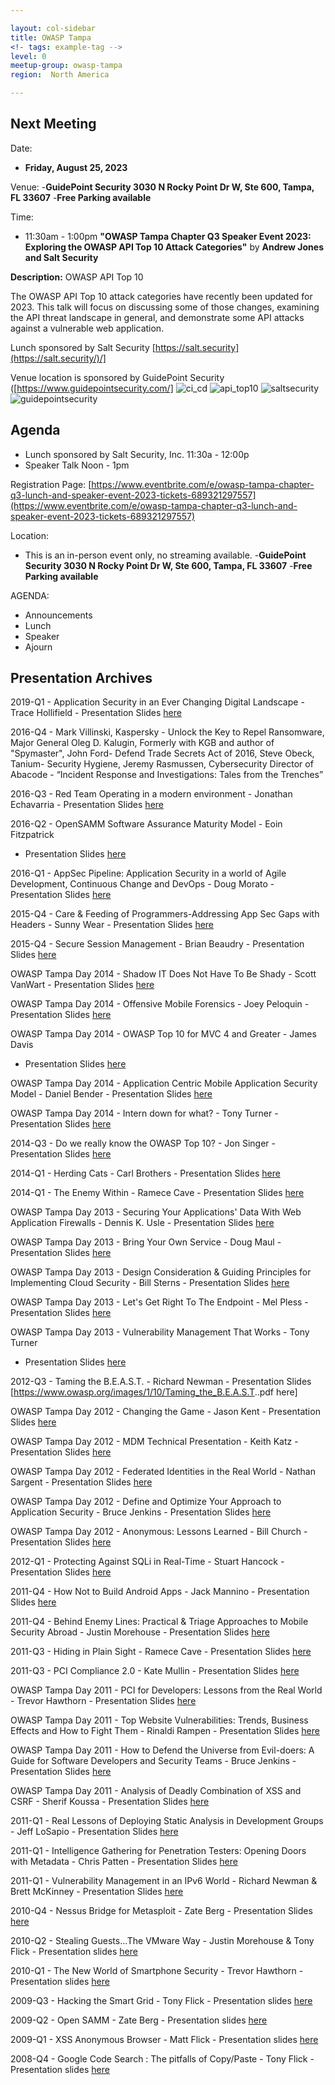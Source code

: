 ```yaml
---

layout: col-sidebar
title: OWASP Tampa
<!- tags: example-tag -->
level: 0
meetup-group: owasp-tampa
region:  North America

---
```

## Next Meeting

Date:

  - **Friday, August 25, 2023**
  
Venue:
  -**GuidePoint Security 3030 N Rocky Point Dr W, Ste 600, Tampa, FL 33607**
  -**Free Parking available**

Time:

  - 11:30am - 1:00pm **"OWASP Tampa Chapter Q3 Speaker Event 2023: Exploring the OWASP API Top 10 Attack Categories"** by **Andrew Jones and Salt Security**

**Description:** OWASP API Top 10

The OWASP API Top 10 attack categories have recently been updated for 2023. This talk will focus on discussing some of those changes, examining the API threat landscape in general, and demonstrate some API attacks against a vulnerable web application.

Lunch sponsored by Salt Security [https://salt.security](https://salt.security/)/]

Venue location is sponsored by GuidePoint Security ([https://www.guidepointsecurity.com/]
![ci_cd](/assets/images/lifespan.png)
![api_top10](/assets/images/top10.png)
![saltsecurity](/assets/images/saltsec.png)
![guidepointsecurity](/assets/images/guidepointsecurity.png)



## Agenda

- Lunch sponsored by Salt Security, Inc. 11:30a - 12:00p 
- Speaker Talk Noon - 1pm

Registration Page: [https://www.eventbrite.com/e/owasp-tampa-chapter-q3-lunch-and-speaker-event-2023-tickets-689321297557](https://www.eventbrite.com/e/owasp-tampa-chapter-q3-lunch-and-speaker-event-2023-tickets-689321297557)

Location:

- This is an in-person event only, no streaming available.
-**GuidePoint Security 3030 N Rocky Point Dr W, Ste 600, Tampa, FL 33607**
-**Free Parking available**


AGENDA:

- Announcements
- Lunch
- Speaker
- Ajourn





## Presentation Archives

2019-Q1 - Application Security in an Ever Changing Digital Landscape -
Trace Hollifield - Presentation Slides
[here](:File:Dev_Sec_Ops_2019-03.pdf "wikilink")

2016-Q4 - Mark Villinski, Kaspersky - Unlock the Key to Repel
Ransomware, Major General Oleg D. Kalugin, Formerly with KGB and author
of "Spymaster", John Ford- Defend Trade Secrets Act of 2016, Steve
Obeck, Tanium- Security Hygiene, Jeremy Rasmussen, Cybersecurity
Director of Abacode - “Incident Response and Investigations: Tales from
the Trenches”

2016-Q3 - Red Team Operating in a modern environment - Jonathan
Echavarria - Presentation Slides
[here](https://www.owasp.org/images/4/4b/Red_Team_Operating_in_a_Modern_Environment.pdf)

2016-Q2 - OpenSAMM Software Assurance Maturity Model - Eoin Fitzpatrick
- Presentation Slides
[here](https://www.owasp.org/images/b/bd/OpenSAMM_Overview.pdf)

2016-Q1 - AppSec Pipeline: Application Security in a world of Agile
Development, Continuous Change and DevOps - Doug Morato - Presentation
Slides
[here](https://www.owasp.org/images/e/ef/OWASP_Tampa_-_02_19_2016_-_AppSec_Pipeline.pdf)

2015-Q4 - Care & Feeding of Programmers-Addressing App Sec Gaps with
Headers - Sunny Wear - Presentation Slides
[here](https://www.owasp.org/images/d/d3/Care_%26_Feeding_of_Programmers_-Addressing_App_Sec_Gaps_with_Headers.pdf)

2015-Q4 - Secure Session Management - Brian Beaudry - Presentation
Slides [here](http://www.slideshare.net/gpsec/secure-session-management)

OWASP Tampa Day 2014 - Shadow IT Does Not Have To Be Shady - Scott
VanWart - Presentation Slides
[here](https://www.owasp.org/images/b/b8/OTD_2014_-_Shadow-IT-Shady-FINAL.pdf)

OWASP Tampa Day 2014 - Offensive Mobile Forensics - Joey Peloquin -
Presentation Slides
[here](https://www.owasp.org/images/0/06/OTD_2014_-_OMF_GPS.pdf)

OWASP Tampa Day 2014 - OWASP Top 10 for MVC 4 and Greater - James Davis
- Presentation Slides
[here](https://www.owasp.org/images/c/cb/OTD_2014_-_OWASPTop10forMVC.pdf)

OWASP Tampa Day 2014 - Application Centric Mobile Application Security
Model - Daniel Bender - Presentation Slides
[here](https://www.owasp.org/images/4/42/OTD_2014_-_owasp-mobile.pdf)

OWASP Tampa Day 2014 - Intern down for what? - Tony Turner -
Presentation Slides
[here](https://www.owasp.org/images/0/05/InternDown4What_edit.pdf)

2014-Q3 - Do we really know the OWASP Top 10? - Jon Singer -
Presentation Slides
[here](https://www.owasp.org/images/3/34/Do_we_really_know_the_OWASP_Top_10.pdf)

2014-Q1 - Herding Cats - Carl Brothers - Presentation Slides
[here](https://www.owasp.org/images/f/fc/Herding_Cats_-_OWASP%2C_Tampa_3-12-2014.pdf)

2014-Q1 - The Enemy Within - Ramece Cave - Presentation Slides
[here](https://www.owasp.org/images/c/c2/TheEnemyWithin.pdf)

OWASP Tampa Day 2013 - Securing Your Applications' Data With Web
Application Firewalls - Dennis K. Usle - Presentation Slides
[here](https://www.owasp.org/images/b/b7/Securing_your_Applications_%26_Data_With_Web_Application_Firewalls.pdf)

OWASP Tampa Day 2013 - Bring Your Own Service - Doug Maul - Presentation
Slides
[here](https://www.owasp.org/images/e/e2/Bring_Your_Own_Service.pdf)

OWASP Tampa Day 2013 - Design Consideration & Guiding Principles for
Implementing Cloud Security - Bill Sterns - Presentation Slides
[here](https://www.owasp.org/images/4/47/Design_considerations_and_Guiding_Principles_for_Implementing_Cloud_Security.pdf)

OWASP Tampa Day 2013 - Let's Get Right To The Endpoint - Mel Pless -
Presentation Slides
[here](https://www.owasp.org/images/e/e5/Let%E2%80%99s_Get_Right_To_The_Endpoint.pdf)

OWASP Tampa Day 2013 - Vulnerability Management That Works - Tony Turner
- Presentation Slides
[here](https://www.owasp.org/images/2/2f/Vulnerability_Management_That_Works.pdf)

2012-Q3 - Taming the B.E.A.S.T. - Richard Newman - Presentation Slides
\[<https://www.owasp.org/images/1/10/Taming_the_B.E.A.S.T>..pdf here\]

OWASP Tampa Day 2012 - Changing the Game - Jason Kent - Presentation
Slides
[here](https://www.owasp.org/images/0/04/OWASP_Changing_the_Game_-_Jason_Kent.pdf)

OWASP Tampa Day 2012 - MDM Technical Presentation - Keith Katz -
Presentation Slides
[here](https://www.owasp.org/images/a/a4/Zenprise_Technical_Presentation_-_Keith_Katz.pdf)

OWASP Tampa Day 2012 - Federated Identities in the Real World - Nathan
Sargent - Presentation Slides
[here](https://www.owasp.org/images/7/78/Federated_Identities_in_the_Real_World_-_Nathan_Sargent.pdf)

OWASP Tampa Day 2012 - Define and Optimize Your Approach to Application
Security - Bruce Jenkins - Presentation Slides
[here](https://www.owasp.org/images/8/8a/Define_and_Optimize_Your_Approach_to_Application_Security_-_Bruce_Jenkins.pdf)

OWASP Tampa Day 2012 - Anonymous: Lessons Learned - Bill Church -
Presentation Slides
[here](https://www.owasp.org/images/a/a1/Anonymous_-_Lessons_Learned_-_Bill_Church.pdf)

2012-Q1 - Protecting Against SQLi in Real-Time - Stuart Hancock -
Presentation Slides
[here](https://www.owasp.org/index.php/File:DBN-OWASP_Presentation.pdf)

2011-Q4 - How Not to Build Android Apps - Jack Mannino - Presentation
Slides
[here](https://www.owasp.org/images/8/86/HowNotToBuildAndroidApps2.pdf)

2011-Q4 - Behind Enemy Lines: Practical & Triage Approaches to Mobile
Security Abroad - Justin Morehouse - Presentation Slides
[here](http://www.slideshare.net/mascasa/behind-enemy-lines-practical-triage-approaches-to-mobile-security-abroad)

2011-Q3 - Hiding in Plain Sight - Ramece Cave - Presentation Slides
[here](https://www.owasp.org/images/2/28/Hiding_in_Plain_Sight.pdf)

2011-Q3 - PCI Compliance 2.0 - Kate Mullin - Presentation Slides
[here](https://www.owasp.org/images/6/67/PCI_Compliance_9_2011.pdf)

OWASP Tampa Day 2011 - PCI for Developers: Lessons from the Real World -
Trevor Hawthorn - Presentation Slides
[here](https://www.owasp.org/images/f/f7/OTD2011-TH.pdf)

OWASP Tampa Day 2011 - Top Website Vulnerabilities: Trends, Business
Effects and How to Fight Them - Rinaldi Rampen - Presentation Slides
[here](https://www.owasp.org/images/a/aa/OTD2011-RR.pdf)

OWASP Tampa Day 2011 - How to Defend the Universe from Evil-doers: A
Guide for Software Developers and Security Teams - Bruce Jenkins -
Presentation Slides
[here](https://www.owasp.org/images/1/12/OTD2011-BJ.pdf)

OWASP Tampa Day 2011 - Analysis of Deadly Combination of XSS and CSRF -
Sherif Koussa - Presentation Slides
[here](https://www.owasp.org/images/8/8c/OTD2011-SK.pdf)

2011-Q1 - Real Lessons of Deploying Static Analysis in Development
Groups - Jeff LoSapio - Presentation Slides
[here](http://www.owasp.org/images/3/3b/TampaOWASP_March2011.pdf)

2011-Q1 - Intelligence Gathering for Penetration Testers: Opening Doors
with Metadata - Chris Patten - Presentation Slides
[here](http://www.owasp.org/images/a/ae/Intel_pen_owasp_Q1_2011.pdf)

2011-Q1 - Vulnerability Management in an IPv6 World - Richard Newman &
Brett McKinney - Presentation Slides
[here](http://www.owasp.org/images/f/fa/Vulnerability_Scanning_in_an_IPv6_World.pdf)

2010-Q4 - Nessus Bridge for Metasploit - Zate Berg - Presentation Slides
[here](http://www.scribd.com/doc/41173753/Nessus-Bridge-for-Metasploit)

2010-Q2 - Stealing Guests...The VMware Way - Justin Morehouse & Tony
Flick - Presentation slides
[here](http://www.fyrmassociates.com/pdfs/Stealing_Guests_The_VMware_Way-ShmooCon2010.pdf)

2010-Q1 - The New World of Smartphone Security - Trevor Hawthorn -
Presentation slides
[here](http://www.stratumsec.net/sites/default/files/Stratum%20Security-The%20New%20World%20of%20Smartphone%20Security-Shmoocon%202010.pdf)

2009-Q3 - Hacking the Smart Grid - Tony Flick - Presentation slides
[here](http://www.owasp.org/images/d/df/HackingTheSmartGrid-OWASP_Tampa.pdf)

2009-Q2 - Open SAMM - Zate Berg - Presentation slides
[here](https://www.owasp.org/images/c/c3/Software_Assurance_Maturity_Model.pdf)

2009-Q1 - XSS Anonymous Browser - Matt Flick - Presentation slides
[here](https://www.owasp.org/images/b/bb/BlackHat-DC-09-Flick-XAB_Slides.pdf)

2008-Q4 - Google Code Search : The pitfalls of Copy/Paste - Tony Flick -
Presentation slides
[here](https://www.owasp.org/images/5/5b/GoogleCodeSearch.pdf)

<!--
[Category:OWASP_Chapter](Category:OWASP_Chapter "wikilink")
[Category:United States](Category:United_States "wikilink")
[Category:Florida](Category:Florida "wikilink")-->

